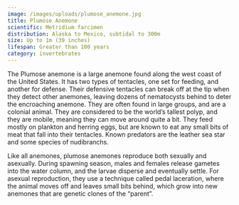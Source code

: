 ```yaml
---
image: /images/uploads/plumose_anemone.jpg
title: Plumose Anemone
scientific: Metridium farcimen
distribution: Alaska to Mexico, subtidal to 300m
size: Up to 1m (39 inches)
lifespan: Greater than 100 years
category: invertebrates
---
```


The Plumose anemone is a large anemone found along the west coast of the United States. It has two types of tentacles, one set for feeding, and another for defense. Their defensive tentacles can break off at the tip when they detect other anemones, leaving dozens of nematocysts behind to deter the encroaching anemone. They are often found in large groups, and are a colonial animal. They are considered to be the world’s tallest polyp, and they are mobile, meaning they can move around quite a bit. They feed mostly on plankton and herring eggs, but are known to eat any small bits of meat that fall into their tentacles. Known predators are the leather sea star and some species of nudibranchs.

Like all anemones, plumose anemones reproduce both sexually and asexually. During spawning season, males and females release gametes into the water column, and the larvae disperse and eventually settle. For asexual reproduction, they use a technique called pedal laceration, where the animal moves off and leaves small bits behind, which grow into new anemones that are genetic clones of the “parent”.

